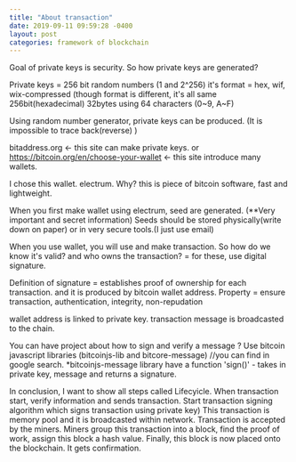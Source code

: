 ```yaml
---
title: "About transaction"
date: 2019-09-11 09:59:28 -0400
layout: post
categories: framework of blockchain
---
```


Goal of private keys is security. So how private keys are generated?

Private keys = 256 bit random numbers (1 and 2^256)
         it's format = hex, wif, wix-compressed  (though format is different, it's all same 256bit(hexadecimal)
         32bytes using 64 characters (0~9, A~F)
       
Using random number generator, private keys can be produced. (It is impossible to trace back(reverse) )

bitaddress.org  <- this site can make private keys.
or https://bitcoin.org/en/choose-your-wallet <- this site introduce many wallets.

I chose this wallet. electrum.
Why? this is piece of bitcoin software, fast and lightweight.

When you first make wallet using electrum, seed are generated. (**Very important and secret information)
Seeds should be stored physically(write down on paper) or in very secure tools.(I just use email)


<Sign a transaction>
When you use wallet, you will use and make transaction. 
So how do we know it's valid? and who owns the transaction? 
  = for these, use digital signature.

Definition of signature = establishes proof of ownership for each transaction. and it is produced by bitcoin wallet address.
Property = ensure transaction, authentication, integrity, non-repudation

wallet address is linked to private key.
transaction message is broadcasted to the chain.

You can have project about how to sign and verify a message ?
Use bitcoin javascript libraries (bitcoinjs-lib and bitcore-message) //you can find in google search.
  *bitcoinjs-message library have a function 'sign()' - takes in private key, message and returns a signature.

In conclusion, I want to show all steps called Lifecyicle.
 When transaction start,
 verify information and sends transaction. Start transaction signing algorithm which signs transaction using private key)
 This transaction is memory pool and it is broadcasted within network.
 Transaction is accepted by the miners. Miners group this transaction into a block, find the proof of work, assign this block a hash value.
 Finally, this block is now placed onto the blockchain. It gets confirmation.
 
